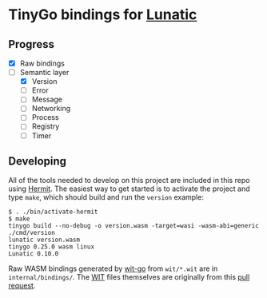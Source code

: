 # TinyGo bindings for [Lunatic](https://lunatic.solutions/)

## Progress

- [x] Raw bindings
- [ ] Semantic layer
  - [x] Version
  - [ ] Error
  - [ ] Message
  - [ ] Networking
  - [ ] Process
  - [ ] Registry
  - [ ] Timer

## Developing

All of the tools needed to develop on this project are included in this repo
using [Hermit](https://cashapp.github.io/hermit). The easiest way to get started
is to activate the project and type `make`, which should build and run the
`version` example:

```
$ . ./bin/activate-hermit
$ make
tinygo build --no-debug -o version.wasm -target=wasi -wasm-abi=generic ./cmd/version
lunatic version.wasm
tinygo 0.25.0 wasm linux
Lunatic 0.10.0
```

Raw WASM bindings generated by [wit-go](https://github.com/alecthomas/wit-go)
from `wit/*.wit` are in `internal/bindings/`.  The
[WIT](https://github.com/WebAssembly/component-model/blob/main/design/mvp/WIT.md)
files themselves are originally from this [pull
request](https://github.com/lunatic-solutions/lunatic-rs/pull/31).
